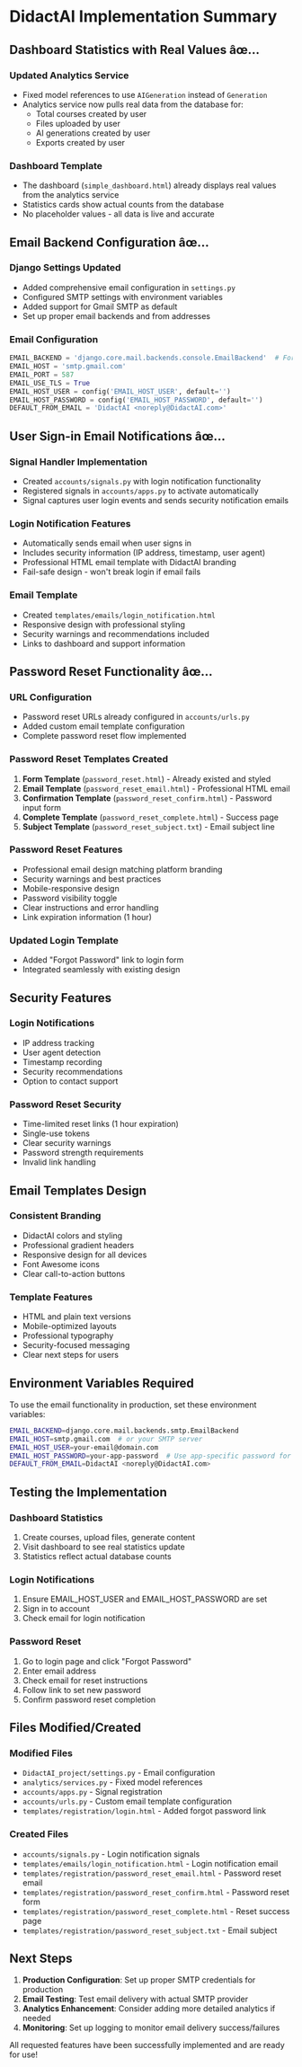 ﻿# DidactAI Implementation Summary

## Dashboard Statistics with Real Values âœ…

### Updated Analytics Service
- Fixed model references to use `AIGeneration` instead of `Generation`
- Analytics service now pulls real data from the database for:
  - Total courses created by user
  - Files uploaded by user
  - AI generations created by user
  - Exports created by user

### Dashboard Template
- The dashboard (`simple_dashboard.html`) already displays real values from the analytics service
- Statistics cards show actual counts from the database
- No placeholder values - all data is live and accurate

## Email Backend Configuration âœ…

### Django Settings Updated
- Added comprehensive email configuration in `settings.py`
- Configured SMTP settings with environment variables
- Added support for Gmail SMTP as default
- Set up proper email backends and from addresses

### Email Configuration
```python
EMAIL_BACKEND = 'django.core.mail.backends.console.EmailBackend'  # For development
EMAIL_HOST = 'smtp.gmail.com'
EMAIL_PORT = 587
EMAIL_USE_TLS = True
EMAIL_HOST_USER = config('EMAIL_HOST_USER', default='')
EMAIL_HOST_PASSWORD = config('EMAIL_HOST_PASSWORD', default='')
DEFAULT_FROM_EMAIL = 'DidactAI <noreply@DidactAI.com>'
```

## User Sign-in Email Notifications âœ…

### Signal Handler Implementation
- Created `accounts/signals.py` with login notification functionality
- Registered signals in `accounts/apps.py` to activate automatically
- Signal captures user login events and sends security notification emails

### Login Notification Features
- Automatically sends email when user signs in
- Includes security information (IP address, timestamp, user agent)
- Professional HTML email template with DidactAI branding
- Fail-safe design - won't break login if email fails

### Email Template
- Created `templates/emails/login_notification.html`
- Responsive design with professional styling
- Security warnings and recommendations included
- Links to dashboard and support information

## Password Reset Functionality âœ…

### URL Configuration
- Password reset URLs already configured in `accounts/urls.py`
- Added custom email template configuration
- Complete password reset flow implemented

### Password Reset Templates Created
1. **Form Template** (`password_reset.html`) - Already existed and styled
2. **Email Template** (`password_reset_email.html`) - Professional HTML email
3. **Confirmation Template** (`password_reset_confirm.html`) - Password input form
4. **Complete Template** (`password_reset_complete.html`) - Success page
5. **Subject Template** (`password_reset_subject.txt`) - Email subject line

### Password Reset Features
- Professional email design matching platform branding
- Security warnings and best practices
- Mobile-responsive design
- Password visibility toggle
- Clear instructions and error handling
- Link expiration information (1 hour)

### Updated Login Template
- Added "Forgot Password" link to login form
- Integrated seamlessly with existing design

## Security Features

### Login Notifications
- IP address tracking
- User agent detection
- Timestamp recording
- Security recommendations
- Option to contact support

### Password Reset Security
- Time-limited reset links (1 hour expiration)
- Single-use tokens
- Clear security warnings
- Password strength requirements
- Invalid link handling

## Email Templates Design

### Consistent Branding
- DidactAI colors and styling
- Professional gradient headers
- Responsive design for all devices
- Font Awesome icons
- Clear call-to-action buttons

### Template Features
- HTML and plain text versions
- Mobile-optimized layouts
- Professional typography
- Security-focused messaging
- Clear next steps for users

## Environment Variables Required

To use the email functionality in production, set these environment variables:

```bash
EMAIL_BACKEND=django.core.mail.backends.smtp.EmailBackend
EMAIL_HOST=smtp.gmail.com  # or your SMTP server
EMAIL_HOST_USER=your-email@domain.com
EMAIL_HOST_PASSWORD=your-app-password  # Use app-specific password for Gmail
DEFAULT_FROM_EMAIL=DidactAI <noreply@DidactAI.com>
```

## Testing the Implementation

### Dashboard Statistics
1. Create courses, upload files, generate content
2. Visit dashboard to see real statistics update
3. Statistics reflect actual database counts

### Login Notifications
1. Ensure EMAIL_HOST_USER and EMAIL_HOST_PASSWORD are set
2. Sign in to account
3. Check email for login notification

### Password Reset
1. Go to login page and click "Forgot Password"
2. Enter email address
3. Check email for reset instructions
4. Follow link to set new password
5. Confirm password reset completion

## Files Modified/Created

### Modified Files
- `DidactAI_project/settings.py` - Email configuration
- `analytics/services.py` - Fixed model references
- `accounts/apps.py` - Signal registration
- `accounts/urls.py` - Custom email template configuration
- `templates/registration/login.html` - Added forgot password link

### Created Files
- `accounts/signals.py` - Login notification signals
- `templates/emails/login_notification.html` - Login notification email
- `templates/registration/password_reset_email.html` - Password reset email
- `templates/registration/password_reset_confirm.html` - Password reset form
- `templates/registration/password_reset_complete.html` - Reset success page
- `templates/registration/password_reset_subject.txt` - Email subject

## Next Steps

1. **Production Configuration**: Set up proper SMTP credentials for production
2. **Email Testing**: Test email delivery with actual SMTP provider
3. **Analytics Enhancement**: Consider adding more detailed analytics if needed
4. **Monitoring**: Set up logging to monitor email delivery success/failures

All requested features have been successfully implemented and are ready for use!
